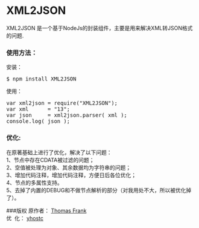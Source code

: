 XML2JSON
========

XML2JSON 是一个基于NodeJs的封装组件，主要是用来解决XML转JSON格式的问题.


### 使用方法：  
安装：  
<pre>
$ npm install XML2JSON
</pre>

使用：  
<pre>
var xml2json = require("XML2JSON");
var xml      = "<xml><category><id>1</id><name><![CDATA[风景名胜;公园广场;城市广场]]></name><count>3</count></category></xml>";
var json     = xml2json.parser( xml );
console.log( json );
</pre>

### 优化:
在原著基础上进行了优化，解决了以下问题：   
1、节点中存在CDATA被过滤的问题；  
2、空值被处理为对象、其余数据均为字符串的问题；    
3、增加代码注释，增加代码注释，方便日后各位优化；  
4、节点的多属性支持。   
5、去掉了内置的DEBUG和不做节点解析的部分（对我用处不大，所以被优化掉了）。  

###版权
原作者： [ Thomas Frank ](http://www.thomasfrank.se/xml_to_json.html)    
优  &nbsp;化： [ yhostc ]( http://yhostc.com )


